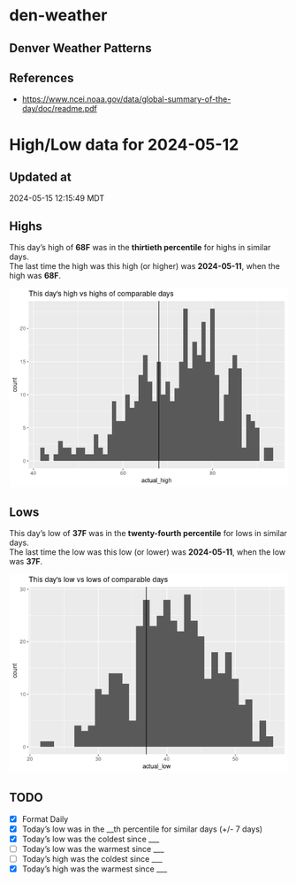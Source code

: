 # den-weather


## Denver Weather Patterns

## References

- <https://www.ncei.noaa.gov/data/global-summary-of-the-day/doc/readme.pdf>

# High/Low data for 2024-05-12

## Updated at

2024-05-15 12:15:49 MDT

## Highs

This day’s high of **68F** was in the **thirtieth percentile** for highs
in similar days.  
The last time the high was this high (or higher) was **2024-05-11**,
when the high was **68F**.

![](readme_files/figure-commonmark/unnamed-chunk-4-1.png)

## Lows

This day’s low of **37F** was in the **twenty-fourth percentile** for
lows in similar days.  
The last time the low was this low (or lower) was **2024-05-11**, when
the low was **37F**.

![](readme_files/figure-commonmark/unnamed-chunk-6-1.png)

## TODO

- [x] Format Daily
- [x] Today’s low was in the \_\_th percentile for similar days (+/- 7
  days)
- [x] Today’s low was the coldest since \_\_\_
- [ ] Today’s low was the warmest since \_\_\_
- [ ] Today’s high was the coldest since \_\_\_
- [x] Today’s high was the warmest since \_\_\_
